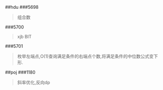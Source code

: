 ##hdu
###5698
>组合数

###5700
>xjb BIT

###5701
>枚举左端点,O(1)查询满足条件的右端点个数,将满足条件的中位数公式变下形.

##poj
###1180
>斜率优化,反向dp
